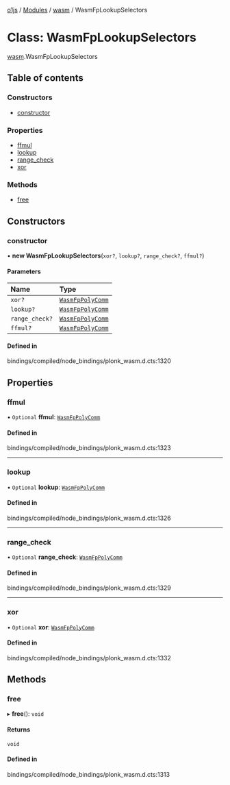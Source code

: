 [o1js](../README.md) / [Modules](../modules.md) / [wasm](../modules/wasm.md) / WasmFpLookupSelectors

# Class: WasmFpLookupSelectors

[wasm](../modules/wasm.md).WasmFpLookupSelectors

## Table of contents

### Constructors

- [constructor](wasm.WasmFpLookupSelectors.md#constructor)

### Properties

- [ffmul](wasm.WasmFpLookupSelectors.md#ffmul)
- [lookup](wasm.WasmFpLookupSelectors.md#lookup)
- [range\_check](wasm.WasmFpLookupSelectors.md#range_check)
- [xor](wasm.WasmFpLookupSelectors.md#xor)

### Methods

- [free](wasm.WasmFpLookupSelectors.md#free)

## Constructors

### constructor

• **new WasmFpLookupSelectors**(`xor?`, `lookup?`, `range_check?`, `ffmul?`)

#### Parameters

| Name | Type |
| :------ | :------ |
| `xor?` | [`WasmFpPolyComm`](wasm.WasmFpPolyComm.md) |
| `lookup?` | [`WasmFpPolyComm`](wasm.WasmFpPolyComm.md) |
| `range_check?` | [`WasmFpPolyComm`](wasm.WasmFpPolyComm.md) |
| `ffmul?` | [`WasmFpPolyComm`](wasm.WasmFpPolyComm.md) |

#### Defined in

bindings/compiled/node_bindings/plonk_wasm.d.cts:1320

## Properties

### ffmul

• `Optional` **ffmul**: [`WasmFpPolyComm`](wasm.WasmFpPolyComm.md)

#### Defined in

bindings/compiled/node_bindings/plonk_wasm.d.cts:1323

___

### lookup

• `Optional` **lookup**: [`WasmFpPolyComm`](wasm.WasmFpPolyComm.md)

#### Defined in

bindings/compiled/node_bindings/plonk_wasm.d.cts:1326

___

### range\_check

• `Optional` **range\_check**: [`WasmFpPolyComm`](wasm.WasmFpPolyComm.md)

#### Defined in

bindings/compiled/node_bindings/plonk_wasm.d.cts:1329

___

### xor

• `Optional` **xor**: [`WasmFpPolyComm`](wasm.WasmFpPolyComm.md)

#### Defined in

bindings/compiled/node_bindings/plonk_wasm.d.cts:1332

## Methods

### free

▸ **free**(): `void`

#### Returns

`void`

#### Defined in

bindings/compiled/node_bindings/plonk_wasm.d.cts:1313
